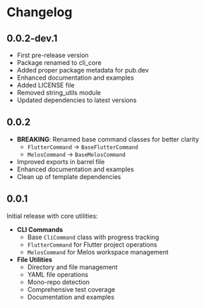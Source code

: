 # Changelog

## 0.0.2-dev.1
- First pre-release version
- Package renamed to cli_core
- Added proper package metadata for pub.dev
- Enhanced documentation and examples
- Added LICENSE file
- Removed string_utils module
- Updated dependencies to latest versions

## 0.0.2
- **BREAKING**: Renamed base command classes for better clarity
  - `FlutterCommand` -> `BaseFlutterCommand`
  - `MelosCommand` -> `BaseMelosCommand`
- Improved exports in barrel file
- Enhanced documentation and examples
- Clean up of template dependencies

## 0.0.1
Initial release with core utilities:
- **CLI Commands**
  - Base `CliCommand` class with progress tracking
  - `FlutterCommand` for Flutter project operations
  - `MelosCommand` for Melos workspace management
- **File Utilities**
  - Directory and file management
  - YAML file operations
  - Mono-repo detection
  - Comprehensive test coverage
  - Documentation and examples